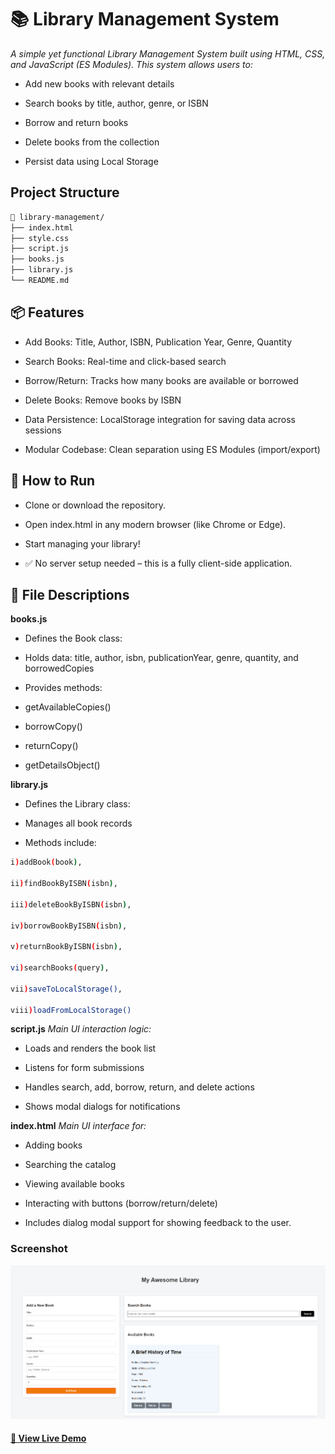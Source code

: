 # 📚 Library Management System


*A simple yet functional Library Management System built using HTML, CSS, and JavaScript (ES Modules). This system allows users to:*

- Add new books with relevant details

- Search books by title, author, genre, or ISBN

- Borrow and return books

- Delete books from the collection

- Persist data using Local Storage


## Project Structure

```bash
📁 library-management/
├── index.html
├── style.css
├── script.js
├── books.js
├── library.js
└── README.md


```

## 📦 Features

- Add Books: Title, Author, ISBN, Publication Year, Genre, Quantity

- Search Books: Real-time and click-based search

- Borrow/Return: Tracks how many books are available or borrowed

- Delete Books: Remove books by ISBN

- Data Persistence: LocalStorage integration for saving data across sessions

- Modular Codebase: Clean separation using ES Modules (import/export)

## 🚀 How to Run

- Clone or download the repository.

- Open index.html in any modern browser (like Chrome or Edge).

- Start managing your library!

- ✅ No server setup needed – this is a fully client-side application.

## 📘 File Descriptions

**books.js**

- Defines the Book class:

- Holds data: title, author, isbn, publicationYear, genre, quantity, and borrowedCopies

- Provides methods:

- getAvailableCopies()

- borrowCopy()

- returnCopy()

- getDetailsObject()

**library.js**

- Defines the Library class:

- Manages all book records

- Methods include:

```bash
i)addBook(book),

ii)findBookByISBN(isbn),

iii)deleteBookByISBN(isbn),

iv)borrowBookByISBN(isbn),

v)returnBookByISBN(isbn),

vi)searchBooks(query),

vii)saveToLocalStorage(),

viii)loadFromLocalStorage()

```

**script.js**
_Main UI interaction logic:_

- Loads and renders the book list

- Listens for form submissions

- Handles search, add, borrow, return, and delete actions

- Shows modal dialogs for notifications

**index.html**
_Main UI interface for:_

- Adding books

- Searching the catalog

- Viewing available books

- Interacting with buttons (borrow/return/delete)

- Includes dialog modal support for showing feedback to the user.

### Screenshot

![Library Management](./image.png)

#### [🚀 View Live Demo](https://charudatta270104.github.io/library_management/)
